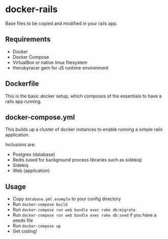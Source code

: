 # docker-rails
Base files to be copied and modified in your rails app.

## Requirements
- Docker
- Docker Compose
- VirtualBox or native linux filesystem
- therubyracer gem for JS runtime environment

## Dockerfile
This is the basic docker setup, which composes of the essentials to have
a rails app running.

## docker-compose.yml
This builds up a cluster of docker instances to enable running a simple
rails application.

Inclusions are:
- Postgres (database)
- Redis (used for background process libraries such as sidekiq)
- Sidekiq
- Web (application)

## Usage
- Copy `database.yml.example` to your config directory
- Run `docker-compose build`
- Run `docker-compose run web bundle exec rake db:migrate`
- Run `docker-compose run web bundle exec rake db:seed` if you have a
  seeds file
- Run `docker-compose up`
- Get coding!
